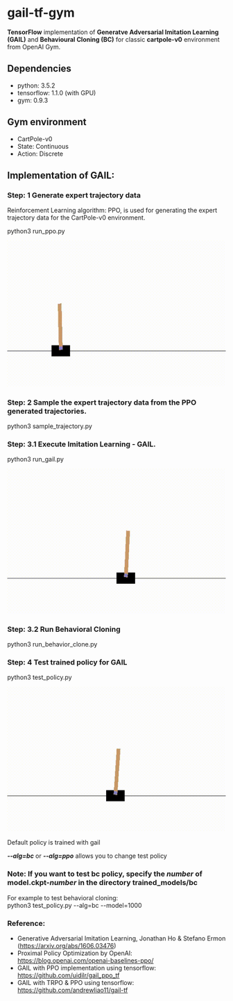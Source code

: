 # gail-tf-gym
**TensorFlow** implementation of **Generatve Adversarial Imitation Learning (GAIL)** and **Behavioural Cloning (BC)** for classic **cartpole-v0** environment from OpenAI Gym. 

## Dependencies
- python: 3.5.2
- tensorflow: 1.1.0 (with GPU)
- gym: 0.9.3

## Gym environment 
- CartPole-v0  
- State: Continuous 
- Action: Discrete 

## Implementation of GAIL:

### Step: 1 Generate expert trajectory data  
Reinforcement Learning algorithm: PPO, is used for generating the expert trajectory data for the CartPole-v0 environment.

python3 run_ppo.py

<p align= "center">
  <img src="gail(tf)4gym/gif/training_ppo.gif/">
</p>

### Step: 2 Sample the expert trajectory data from the PPO generated trajectories. 

python3 sample_trajectory.py

### Step: 3.1 Execute Imitation Learning - GAIL.  

python3 run_gail.py  

<p align= "center">
  <img src="gail(tf)4gym/gif/training_gail.gif/">
</p>

### Step: 3.2 Run Behavioral Cloning  

python3 run_behavior_clone.py 

### Step: 4 Test trained policy for GAIL

python3 test_policy.py  
<p align= "center">
  <img src="gail(tf)4gym/gif/test_gail.gif/">
</p>

Default policy is trained with gail  

***--alg=bc*** or ***--alg=ppo*** allows you to change test policy  

### Note: If you want to test bc policy, specify the _number_ of model.ckpt-_number_ in the directory trained_models/bc  
For example to test behavioral cloning:  
python3 test_policy.py --alg=bc --model=1000

### Reference:
- Generative Adversarial Imitation Learning, Jonathan Ho & Stefano Ermon (https://arxiv.org/abs/1606.03476)
- Proximal Policy Optimization by OpenAI: https://blog.openai.com/openai-baselines-ppo/
- GAIL with PPO implementation using tensorflow: https://github.com/uidilr/gail_ppo_tf
- GAIL with TRPO & PPO using tensorflow: https://github.com/andrewliao11/gail-tf
 
